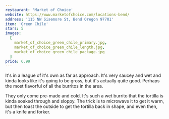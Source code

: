 ```yaml
---
restaurant: 'Market of Choice'
website: https://www.marketofchoice.com/locations-bend/
address: '115 NW Sisemore St, Bend Oregon 97701'
item: 'Green Chile'
stars: 5
images:
  [
    market_of_choice_green_chile_primary.jpg,
    market_of_choice_green_chile_length.jpg,
    market_of_choice_green_chile_package.jpg
  ]
price: 6.99
---
```


It's in a league of it's own as far as approach. It's very saucey and wet and kinda looks like it's going to be gross, but it's actually quite good. Perhaps the most flavorful of all the burritos in the area.

They only come pre-made and cold. It's such a wet burrito that the tortilla is kinda soaked through and sloppy. The trick is to microwave it to get it warm, but then toast the outside to get the tortilla back in shape, and even then, it's a knife and forker.
